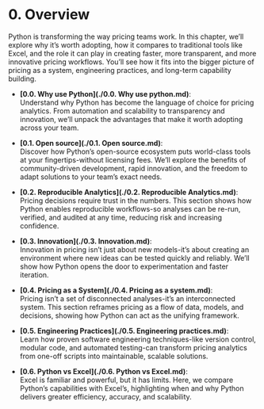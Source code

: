 # 0. Overview

Python is transforming the way pricing teams work. In this chapter, we’ll explore why it’s worth adopting, how it compares to traditional tools like Excel, and the role it can play in creating faster, more transparent, and more innovative pricing workflows. You’ll see how it fits into the bigger picture of pricing as a system, engineering practices, and long-term capability building.

- **[0.0. Why use Python](./0.0. Why use python.md)**:  
  Understand why Python has become the language of choice for pricing analytics. From automation and scalability to transparency and innovation, we’ll unpack the advantages that make it worth adopting across your team.

- **[0.1. Open source](./0.1. Open source.md)**:  
  Discover how Python’s open-source ecosystem puts world-class tools at your fingertips-without licensing fees. We’ll explore the benefits of community-driven development, rapid innovation, and the freedom to adapt solutions to your team’s exact needs.

- **[0.2. Reproducible Analytics](./0.2. Reproducible Analytics.md)**:  
  Pricing decisions require trust in the numbers. This section shows how Python enables reproducible workflows-so analyses can be re-run, verified, and audited at any time, reducing risk and increasing confidence.

- **[0.3. Innovation](./0.3. Innovation.md)**:  
  Innovation in pricing isn’t just about new models-it’s about creating an environment where new ideas can be tested quickly and reliably. We’ll show how Python opens the door to experimentation and faster iteration.

- **[0.4. Pricing as a System](./0.4. Pricing as a system.md)**:  
  Pricing isn’t a set of disconnected analyses-it’s an interconnected system. This section reframes pricing as a flow of data, models, and decisions, showing how Python can act as the unifying framework.

- **[0.5. Engineering Practices](./0.5. Engineering practices.md)**:  
  Learn how proven software engineering techniques-like version control, modular code, and automated testing-can transform pricing analytics from one-off scripts into maintainable, scalable solutions.

- **[0.6. Python vs Excel](./0.6. Python vs Excel.md)**:  
  Excel is familiar and powerful, but it has limits. Here, we compare Python’s capabilities with Excel’s, highlighting when and why Python delivers greater efficiency, accuracy, and scalability.